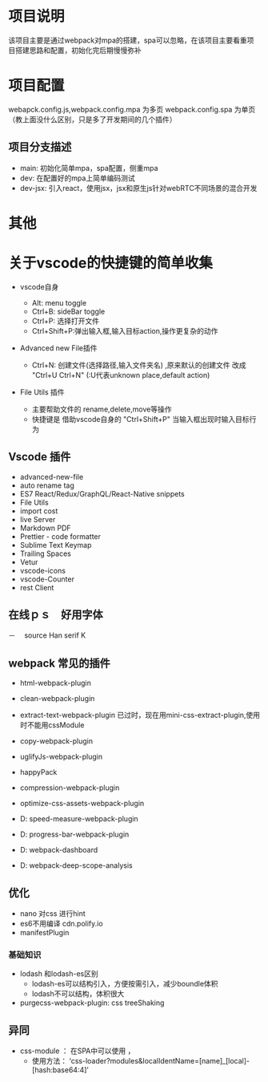 # 项目说明

该项目主要是通过webpack对mpa的搭建，spa可以忽略，在该项目主要看重项目搭建思路和配置，初始化完后期慢慢弥补

# 项目配置
webapck.config.js,webpack.config.mpa 为多页
webpack.config.spa 为单页 （教上面没什么区别，只是多了开发期间的几个插件）

## 项目分支描述
- main: 初始化简单mpa，spa配置，侧重mpa
- dev: 在配置好的mpa上简单编码测试
- dev-jsx: 引入react，使用jsx，jsx和原生js针对webRTC不同场景的混合开发


# 其他


# 关于vscode的快捷键的简单收集

- vscode自身
  + Alt: menu toggle
  + Ctrl+B: sideBar toggle
  + Ctrl+P: 选择打开文件
  + Ctrl+Shift+P:弹出输入框,输入目标action,操作更复杂的动作

- Advanced new File插件
  + Ctrl+N: 创建文件(选择路径,输入文件夹名)  ,原来默认的创建文件 改成 "Ctrl+U Ctrl+N" (:U代表unknown place,default action)

- File Utils 插件
  + 主要帮助文件的 rename,delete,move等操作
  + 快捷键是 借助vscode自身的 "Ctrl+Shift+P" 当输入框出现时输入目标行为


## Vscode 插件
- advanced-new-file
- auto rename tag
- ES7 React/Redux/GraphQL/React-Native snippets
- File Utils
- import cost
- live Server
- Markdown PDF
- Prettier - code formatter
- Sublime Text Keymap
- Trailing Spaces
- Vetur
- vscode-icons
- vscode-Counter
- rest Client



## 在线ｐｓ　好用字体
－　 source Han serif K



## webpack 常见的插件

- html-webpack-plugin
- clean-webpack-plugin
- extract-text-webpack-plugin 已过时，现在用mini-css-extract-plugin,使用时不能用cssModule
- copy-webpack-plugin

- uglifyJs-webpack-plugin
- happyPack
- compression-webpack-plugin
- optimize-css-assets-webpack-plugin

- D: speed-measure-webpack-plugin
- D: progress-bar-webpack-plugin
- D: webpack-dashboard
- D: webpack-deep-scope-analysis  

## 优化
- nano 对css 进行hint
- es6不用编译  cdn.polify.io
- manifestPlugin




### 基础知识
- lodash 和lodash-es区别
  + lodash-es可以结构引入，方便按需引入，减少boundle体积
  + lodash不可以结构，体积很大
- purgecss-webpack-plugin: css treeShaking


## 异同
- css-module  ： 在SPA中可以使用 ，
  + 使用方法： ‘css-loader?modules&localIdentName=[name]_[local]-[hash:base64:4]’
